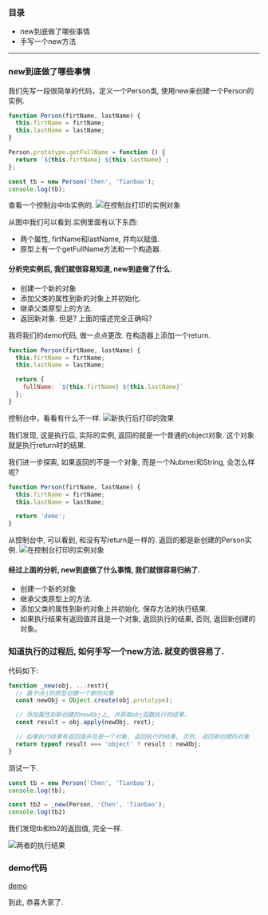 ### 目录
- new到底做了哪些事情
- 手写一个new方法

---
### new到底做了哪些事情
我们先写一段很简单的代码，定义一个Person类, 使用new来创建一个Person的实例.

``` javascript
function Person(firtName, lastName) {
  this.firtName = firtName;
  this.lastName = lastName;
}

Person.prototype.getFullName = function () {
  return `${this.firtName} ${this.lastName}`;
};

const tb = new Person('Chen', 'Tianbao');
console.log(tb);
```
查看一个控制台中tb实例的.
![在控制台打印的实例对象](https://user-gold-cdn.xitu.io/2019/9/7/16d0b06a46b74d3e?w=691&h=325&f=png&s=34274)

从图中我们可以看到.实例里面有以下东西:
- 两个属性, firtName和lastName, 并均以赋值.
- 原型上有一个getFullName方法和一个构造器.

#### 分析完实例后, 我们就很容易知道, new到底做了什么.
- 创建一个新的对象
- 添加父类的属性到新的对象上并初始化.
- 继承父类原型上的方法.
- 返回新对象.
但是? 上面的描述完全正确吗?

我将我们的demo代码, 做一点点更改. 在构造器上添加一个return.

``` javascript
function Person(firtName, lastName) {
  this.firtName = firtName;
  this.lastName = lastName;

  return {
    fullName: `${this.firtName} ${this.lastName}`
  };
}
```
控制台中，看看有什么不一样.
![新执行后打印的效果](https://user-gold-cdn.xitu.io/2019/9/7/16d0b12a41616b93?w=654&h=331&f=png&s=41915)

我们发现, 这是执行后, 实际的实例, 返回的就是一个普通的object对象. 这个对象就是执行return时的结果.

我们进一步探索, 如果返回的不是一个对象, 而是一个Nubmer和String, 会怎么样呢?
``` javascript
function Person(firtName, lastName) {
  this.firtName = firtName;
  this.lastName = lastName;

  return 'demo';
}
```
从控制台中, 可以看到, 和没有写return是一样的. 返回的都是新创建的Person实例.
![在控制台打印的实例对象](https://user-gold-cdn.xitu.io/2019/9/7/16d0b06a46b74d3e?w=691&h=325&f=png&s=34274)

#### 经过上面的分析, new到底做了什么事情, 我们就很容易归纳了.
- 创建一个新的对象
- 继承父类原型上的方法.
- 添加父类的属性到新的对象上并初始化. 保存方法的执行结果.
- 如果执行结果有返回值并且是一个对象, 返回执行的结果, 否则, 返回新创建的对象。

### 知道执行的过程后, 如何手写一个new方法. 就变的很容易了.
代码如下:

``` javascript
function _new(obj, ...rest){
  // 基于obj的原型创建一个新的对象
  const newObj = Object.create(obj.prototype);

  // 添加属性到新创建的newObj上, 并获取obj函数执行的结果.
  const result = obj.apply(newObj, rest);

  // 如果执行结果有返回值并且是一个对象, 返回执行的结果, 否则, 返回新创建的对象
  return typeof result === 'object' ? result : newObj;
}
```

测试一下.
```javascript
const tb = new Person('Chen', 'Tianbao');
console.log(tb);

const tb2 = _new(Person, 'Chen', 'Tianbao');
console.log(tb2)
```

我们发现tb和tb2的返回值, 完全一样. 

![两者的执行结果](https://user-gold-cdn.xitu.io/2019/9/7/16d0b275dccf660d?w=594&h=341&f=png&s=33119)

### demo代码
[demo](https://github.com/ichenzhifan/juejin/tree/master/source/1-%E6%89%8B%E5%86%99new)

到此, 恭喜大家了.